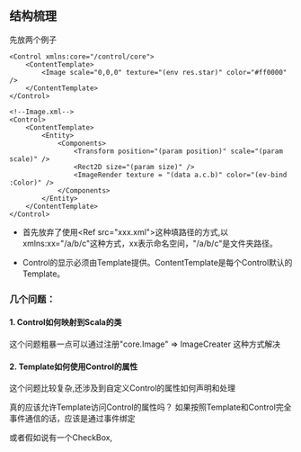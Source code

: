 ## 结构梳理
先放两个例子
```
<Control xmlns:core="/control/core">
    <ContentTemplate>
        <Image scale="0,0,0" texture="(env res.star)" color="#ff0000" />
    </ContentTemplate>
</Control>
```

```
<!--Image.xml-->
<Control>
    <ContentTemplate>
        <Entity>
            <Components>
                <Transform position="(param position)" scale="(param scale)" />
                <Rect2D size="(param size)" />
                <ImageRender texture = "(data a.c.b)" color="(ev-bind :Color)" />
            </Components>
        </Entity>
    </ContentTemplate>
</Control>
```

* 首先放弃了使用&lt;Ref src="xxx.xml"&gt;这种填路径的方式,以xmlns:xx="/a/b/c"这种方式，xx表示命名空间，"/a/b/c"是文件夹路径。

* Control的显示必须由Template提供。ContentTemplate是每个Control默认的Template。

### 几个问题：
#### 1. Control如何映射到Scala的类  
这个问题粗暴一点可以通过注册"core.Image" => ImageCreater 这种方式解决

#### 2. Template如何使用Control的属性  
这个问题比较复杂,还涉及到自定义Control的属性如何声明和处理  

真的应该允许Template访问Control的属性吗？
如果按照Template和Control完全事件通信的话，应该是通过事件绑定

或者假如说有一个CheckBox,
